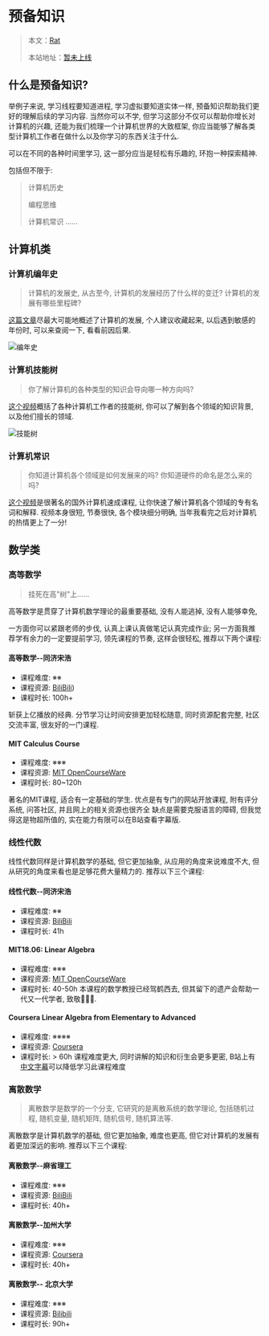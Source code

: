 # 预备知识
> 本文：[Rat](https://github.com/kiroitorat)
>
> 本站地址：[暂未上线]()

## 什么是预备知识?

举例子来说, 学习线程要知道进程, 学习虚拟要知道实体一样, 预备知识帮助我们更好的理解后续的学习内容.
当然你可以不学, 但学习这部分不仅可以帮助你增长对计算机的兴趣, 还能为我们梳理一个计算机世界的大致框架, 你应当能够了解各类型计算机工作者在做什么以及你学习的东西关注于什么.

可以在不同的各种时间里学习, 这一部分应当是轻松有乐趣的, 环抱一种探索精神.

包括但不限于:
> 计算机历史
>
> 编程思维
>
> 计算机常识
> ......

## 计算机类

### 计算机编年史
> 计算机的发展史, 从古至今, 计算机的发展经历了什么样的变迁? 计算机的发展有哪些里程碑? 

[这篇文章](https://cloud.tencent.com/developer/article/2314778)尽最大可能地概述了计算机的发展, 个人建议收藏起来, 以后遇到敏感的年份时, 可以来查阅一下, 看看前因后果.

![编年史](/bns.png)

### 计算机技能树
> 你了解计算机的各种类型的知识会导向哪一种方向吗? 

[这个视频](https://www.bilibili.com/video/BV1gL4y187Wg/?spm_id_from=333.1007.top_right_bar_window_custom_collection.content.click&vd_source=8d8c3a187a53149791b11b7d68135e72)概括了各种计算机工作者的技能树, 你可以了解到各个领域的知识背景, 以及他们擅长的领域. 

![技能树](/jns.png)

### 计算机常识
> 你知道计算机各个领域是如何发展来的吗? 你知道硬件的命名是怎么来的吗?

[这个视频](https://www.bilibili.com/video/BV1hf4y157qp/?spm_id_from=333.337.search-card.all.click&vd_source=8d8c3a187a53149791b11b7d68135e72)是很著名的国外计算机速成课程, 让你快速了解计算机各个领域的专有名词和解释. 
视频本身很短, 节奏很快, 各个模块细分明确, 当年我看完之后对计算机的热情更上了一分!


## 数学类

### 高等数学
> 挂死在高"树"上......

高等数学是贯穿了计算机数学理论的最重要基础, 没有人能逃掉, 没有人能够幸免, 

一方面你可以紧跟老师的步伐, 认真上课认真做笔记认真完成作业; 另一方面我推荐学有余力的一定要提前学习, 领先课程的节奏, 这样会很轻松, 推荐以下两个课程:
#### 高等数学--同济宋浩
- 课程难度: ※※
- 课程资源: [BiliBili](https://www.bilibili.com/video/BV1Eb411u7Fw/?spm_id_from=333.337.search-card.all.click&vd_source=8d8c3a187a53149791b11b7d68135e72))
- 课程时长: 100h+

斩获上亿播放的经典. 分节学习让时间安排更加轻松随意, 同时资源配套完整, 社区交流丰富, 很友好的一门课程.


#### MIT Calculus Course
- 课程难度: ※※※
- 课程资源: [MIT OpenCourseWare](https://ocw.mit.edu/courses/18-01sc-single-variable-calculus-fall-2010/pages/1.-differentiation/)
- 课程时长: 80~120h

著名的MIT课程, 适合有一定基础的学生. 
优点是有专门的网站开放课程, 附有评分系统, 问答社区, 并且网上的相关资源也很齐全
缺点是需要克服语言的障碍, 但我觉得这是物超所值的, 实在能力有限可以在B站查看字幕版.



### 线性代数
线性代数同样是计算机数学的基础, 但它更加抽象, 从应用的角度来说难度不大, 但从研究的角度来看也是足够花费大量精力的. 推荐以下三个课程:

#### 线性代数--同济宋浩
- 课程难度: ※※
- 课程资源: [BiliBili](https://www.bilibili.com/video/BV1aW411Q7x1/?spm_id_from=333.337.search-card.all.click)
- 课程时长: 41h

#### MIT18.06: Linear Algebra
- 课程难度: ※※※
- 课程资源: [MIT OpenCourseWare](https://ocw.mit.edu/courses/mathematics/18-06sc-linear-algebra-fall-2011/syllabus/)
- 课程时长: 40-50h
本课程的数学教授已经驾鹤西去, 但其留下的遗产会帮助一代又一代学者, 致敬🖖🖖🖖.

#### Coursera Linear Algebra from Elementary to Advanced
- 课程难度: ※※※※
- 课程资源: [Coursera](https://www.coursera.org/specializations/linear-algebra-elementary-to-advanced)
- 课程时长: > 60h
课程难度更大, 同时讲解的知识和衍生会更多更密, B站上有[中文字幕](https://www.bilibili.com/video/BV1zx411g7gq/?spm_id_from=333.337.search-card.all.click)可以降低学习此课程难度


### 离散数学
> 离散数学是数学的一个分支, 它研究的是离散系统的数学理论, 包括随机过程, 随机变量, 随机矩阵, 随机信号, 随机算法等.

离散数学是计算机数学的基础, 但它更加抽象, 难度也更高, 但它对计算机的发展有着更加深远的影响. 推荐以下三个课程:

#### 离散数学--麻省理工
- 课程难度: ※※※
- 课程资源: [BiliBili](https://www.bilibili.com/video/BV1dh4y1o7x9/?spm_id_from=333.337.search-card.all.click)
- 课程时长: 40h+


#### 离散数学--加州大学
- 课程难度: ※※※
- 课程资源: [Coursera](https://www.coursera.org/specializations/discrete-mathematics)
- 课程时长: 40h+

#### 离散数学-- 北京大学
- 课程难度: ※※※
- 课程资源: [Bilibili](https://www.bilibili.com/video/BV1BW411n7gw/?spm_id_from=333.999.0.0)
- 课程时长: 90h+

